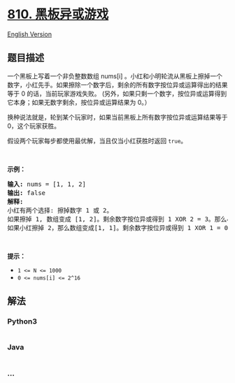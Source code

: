 # [810. 黑板异或游戏](https://leetcode-cn.com/problems/chalkboard-xor-game)

[English Version](/solution/0800-0899/0810.Chalkboard%20XOR%20Game/README_EN.md)

## 题目描述

<!-- 这里写题目描述 -->
<p>一个黑板上写着一个非负整数数组 nums[i] 。小红和小明轮流从黑板上擦掉一个数字，小红先手。如果擦除一个数字后，剩余的所有数字按位异或运算得出的结果等于 0 的话，当前玩家游戏失败。&nbsp;(另外，如果只剩一个数字，按位异或运算得到它本身；如果无数字剩余，按位异或运算结果为&nbsp;0。）</p>

<p>换种说法就是，轮到某个玩家时，如果当前黑板上所有数字按位异或运算结果等于 0，这个玩家获胜。</p>

<p>假设两个玩家每步都使用最优解，当且仅当小红获胜时返回 <code>true</code>。</p>

<p>&nbsp;</p>

<p><strong>示例：</strong></p>

<pre><strong>输入:</strong> nums = [1, 1, 2]
<strong>输出:</strong> false
<strong>解释:</strong> 
小红有两个选择: 擦掉数字 1 或 2。
如果擦掉 1, 数组变成 [1, 2]。剩余数字按位异或得到 1 XOR 2 = 3。那么小明可以擦掉任意数字，因为小红会成为擦掉最后一个数字的人，她总是会输。
如果小红擦掉 2，那么数组变成[1, 1]。剩余数字按位异或得到 1 XOR 1 = 0。小红仍然会输掉游戏。
</pre>

<p>&nbsp;</p>

<p><strong>提示：</strong></p>

<ul>
	<li><code>1 &lt;= N &lt;= 1000</code></li>
	<li><code>0 &lt;= nums[i] &lt;= 2^16</code></li>
</ul>

## 解法

<!-- 这里可写通用的实现逻辑 -->

<!-- tabs:start -->

### **Python3**

<!-- 这里可写当前语言的特殊实现逻辑 -->

```python

```

### **Java**

<!-- 这里可写当前语言的特殊实现逻辑 -->

```java

```

### **...**

```

```

<!-- tabs:end -->
